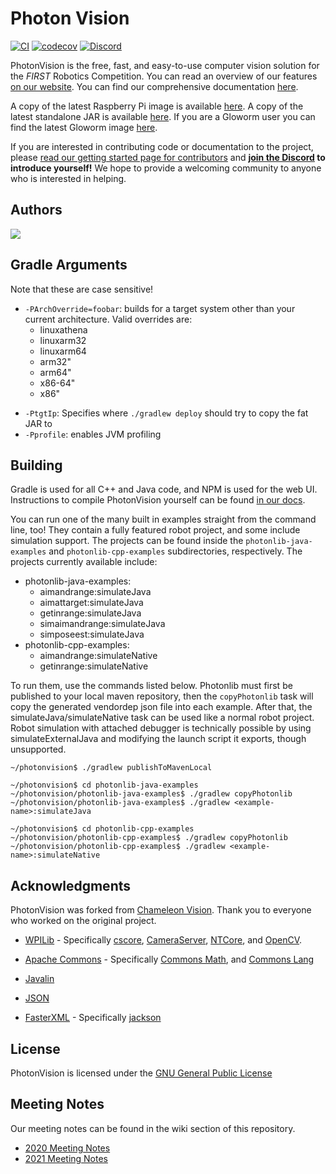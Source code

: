 # Photon Vision

[![CI](https://github.com/PhotonVision/photonvision/workflows/CI/badge.svg)](https://github.com/PhotonVision/photonvision/actions?query=workflow%3ACI) [![codecov](https://codecov.io/gh/PhotonVision/photonvision/branch/master/graph/badge.svg)](https://codecov.io/gh/PhotonVision/photonvision) [![Discord](https://img.shields.io/discord/725836368059826228?color=%23738ADB&label=Join%20our%20Discord&logo=discord&logoColor=white)](https://discord.gg/wYxTwym)

PhotonVision is the free, fast, and easy-to-use computer vision solution for the *FIRST* Robotics Competition. You can read an overview of our features [on our website](https://photonvision.org). You can find our comprehensive documentation [here](https://docs.photonvision.org).

A copy of the latest Raspberry Pi image is available [here](https://github.com/PhotonVision/photon-pi-gen/releases). A copy of the latest standalone JAR is available [here](https://github.com/PhotonVision/photonvision/releases). If you are a Gloworm user you can find the latest Gloworm image [here](https://github.com/gloworm-vision/pi-gen/releases).

If you are interested in contributing code or documentation to the project, please [read our getting started page for contributors](https://docs.photonvision.org/en/latest/docs/contributing/index.html) and **[join the Discord](https://discord.gg/wYxTwym) to introduce yourself!** We hope to provide a welcoming community to anyone who is interested in helping.

## Authors

<a href="https://github.com/PhotonVision/photonvision/graphs/contributors">
  <img src="https://contrib.rocks/image?repo=PhotonVision/photonvision" />
</a>

## Gradle Arguments

Note that these are case sensitive!

* `-PArchOverride=foobar`: builds for a target system other than your current architecture. Valid overrides are:
    * linuxathena
    * linuxarm32
    * linuxarm64
    * arm32"
    * arm64"
    * x86-64"
    * x86"
- `-PtgtIp`: Specifies where `./gradlew deploy` should try to copy the fat JAR to
- `-Pprofile`: enables JVM profiling

## Building

Gradle is used for all C++ and Java code, and NPM is used for the web UI. Instructions to compile PhotonVision yourself can be found [in our docs](https://docs.photonvision.org/en/latest/docs/contributing/photonvision/build-instructions.html?highlight=npm%20install#compiling-instructions).

You can run one of the many built in examples straight from the command line, too! They contain a fully featured robot project, and some include simulation support. The projects can be found inside the `photonlib-java-examples` and `photonlib-cpp-examples` subdirectories, respectively. The projects currently available include:

- photonlib-java-examples:
  - aimandrange:simulateJava
  - aimattarget:simulateJava
  - getinrange:simulateJava
  - simaimandrange:simulateJava
  - simposeest:simulateJava
- photonlib-cpp-examples:
  - aimandrange:simulateNative
  - getinrange:simulateNative

To run them, use the commands listed below. Photonlib must first be published to your local maven repository, then the `copyPhotonlib` task will copy the generated vendordep json file into each example. After that, the simulateJava/simulateNative task can be used like a normal robot project. Robot simulation with attached debugger is technically possible by using simulateExternalJava and modifying the launch script it exports, though unsupported.

```
~/photonvision$ ./gradlew publishToMavenLocal

~/photonvision$ cd photonlib-java-examples
~/photonvision/photonlib-java-examples$ ./gradlew copyPhotonlib
~/photonvision/photonlib-java-examples$ ./gradlew <example-name>:simulateJava

~/photonvision$ cd photonlib-cpp-examples
~/photonvision/photonlib-cpp-examples$ ./gradlew copyPhotonlib
~/photonvision/photonlib-cpp-examples$ ./gradlew <example-name>:simulateNative
```


## Acknowledgments
PhotonVision was forked from [Chameleon Vision](https://github.com/Chameleon-Vision/chameleon-vision/). Thank you to everyone who worked on the original project.


* [WPILib](https://github.com/wpilibsuite) - Specifically [cscore](https://github.com/wpilibsuite/allwpilib/tree/master/cscore), [CameraServer](https://github.com/wpilibsuite/allwpilib/tree/master/cameraserver), [NTCore](https://github.com/wpilibsuite/allwpilib/tree/master/ntcore), and [OpenCV](https://github.com/wpilibsuite/thirdparty-opencv).

* [Apache Commons](https://commons.apache.org/) - Specifically [Commons Math](https://commons.apache.org/proper/commons-math/), and [Commons Lang](https://commons.apache.org/proper/commons-lang/)

* [Javalin](https://javalin.io/)

* [JSON](https://json.org)

* [FasterXML](https://github.com/FasterXML) - Specifically [jackson](https://github.com/FasterXML/jackson)

## License
PhotonVision is licensed under the [GNU General Public License](https://www.gnu.org/licenses/gpl-3.0.html)

## Meeting Notes
Our meeting notes can be found in the wiki section of this repository.

* [2020 Meeting Notes](https://github.com/PhotonVision/photonvision/wiki/2020-Meeting-Notes)
* [2021 Meeting Notes](https://github.com/PhotonVision/photonvision/wiki/2021-Meeting-Notes)
